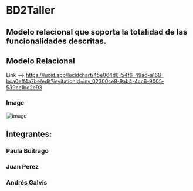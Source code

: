 # BD2Taller
## Modelo relacional que soporta la totalidad de las funcionalidades descritas.
## Modelo Relacional
Link  --> https://lucid.app/lucidchart/45e064d8-54f6-49ad-a168-bca0eff4a7be/edit?invitationId=inv_02300ce8-9ab4-4cc6-9005-539cc1bd2e93
### Image
![image](https://user-images.githubusercontent.com/65410285/155067247-4e223455-7951-48c7-8a8d-5e1172edd5b5.png)
## Integrantes:
### Paula Buitrago
### Juan Perez
### Andrés Galvis
